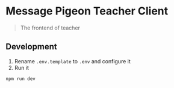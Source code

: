 # Message Pigeon Teacher Client

> The frontend of teacher

## Development

1. Rename `.env.template` to `.env` and configure it
2. Run it

```bash
npm run dev
```
